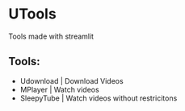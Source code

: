 # UTools
Tools made with streamlit

## Tools:  
- Udownload | Download Videos
- MPlayer | Watch videos
- SleepyTube | Watch videos without restricitons
